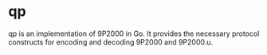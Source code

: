 # qp

qp is an implementation of 9P2000 in Go. It provides the necessary protocol constructs for encoding and decoding 9P2000 and 9P2000.u.
